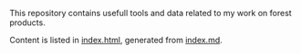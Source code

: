 This repository contains usefull tools and data related to my work on forest products.

Content is listed in [index.html](index.html), generated from [index.md](index.md).
